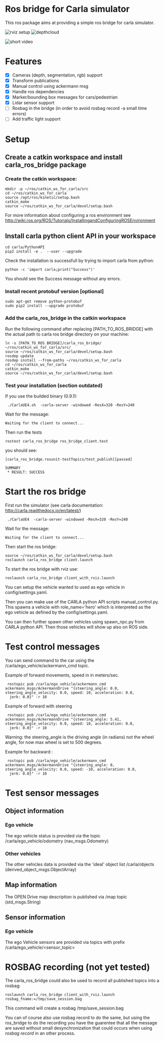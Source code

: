 
# Ros bridge for Carla simulator

This ros package aims at providing a simple ros bridge for carla simulator.

![rviz setup](./assets/rviz_carla_default.png "rviz")
![depthcloud](./assets/depth_cloud_and_lidar.png "depthcloud")

![short video](https://youtu.be/S_NoN2GBtdY)


# Features

- [x] Cameras (depth, segmentation, rgb) support
- [x] Transform publications
- [x] Manual control using ackermann msg
- [x] Handle ros dependencies
- [x] Marker/bounding box messages for cars/pedestrian
- [X] Lidar sensor support
- [ ] Rosbag in the bridge (in order to avoid rosbag record -a small time errors)
- [ ] Add traffic light support

# Setup

## Create a catkin workspace and install carla_ros_bridge package

### Create the catkin workspace:

    mkdir -p ~/ros/catkin_ws_for_carla/src
    cd ~/ros/catkin_ws_for_carla
    source /opt/ros/kinetic/setup.bash
    catkin_make
    source ~/ros/catkin_ws_for_carla/devel/setup.bash

For more information about configuring a ros environment see
http://wiki.ros.org/ROS/Tutorials/InstallingandConfiguringROSEnvironment

## Install carla python client API in your workspace

    cd carla/PythonAPI
    pip2 install -e .  --user --upgrade

Check the installation is successfull by trying to import carla from python:

    python -c 'import carla;print("Success")'

You should see the Success message without any errors.

### Install recent protobuf version [optional]

    sudo apt-get remove python-protobuf
    sudo pip2 install --upgrade protobuf


### Add the carla_ros_bridge in the catkin workspace

Run the following command after replacing [PATH_TO_ROS_BRIDGE] with the actual path to carla ros bridge directory on your machine:

    ln -s [PATH_TO_ROS_BRIDGE]/carla_ros_bridge/ ~/ros/catkin_ws_for_carla/src/
    source ~/ros/catkin_ws_for_carla/devel/setup.bash
    rosdep update
    rosdep install --from-paths ~/ros/catkin_ws_for_carla
    cd ~/ros/catkin_ws_for_carla
    catkin_make
    source ~/ros/catkin_ws_for_carla/devel/setup.bash


### Test your installation (section outdated)

If you use the builded binary (0.9.1):

     ./CarlaUE4.sh  -carla-server -windowed -ResX=320 -ResY=240


Wait for the message:

    Waiting for the client to connect...

Then run the tests

    rostest carla_ros_bridge ros_bridge_client.test

you should see:

    [carla_ros_bridge.rosunit-testTopics/test_publish][passed]

    SUMMARY
     * RESULT: SUCCESS



# Start the ros bridge

First run the simulator (see carla documentation: http://carla.readthedocs.io/en/latest/)

     ./CarlaUE4  -carla-server -windowed -ResX=320 -ResY=240


Wait for the message:

    Waiting for the client to connect...

Then start the ros bridge:

    source ~/ros/catkin_ws_for_carla/devel/setup.bash
    roslaunch carla_ros_bridge client.launch

To start the ros bridge with rviz use:

    roslaunch carla_ros_bridge client_with_rviz.launch

You can setup the vehicle wanted to used as ego vehicle in config/settings.yaml.

Then you can make use of the CARLA python API scripts manual_control.py. This spawns a vehicle with role_name='hero' which is interpreted
as the ego vehicle as defined by the config/settings.yaml.

You can then further spawn other vehicles using spawn_npc.py from CARLA python API. Then those vehicles will show up also on ROS side.

# Test control messages
You can send command to the car using the /carla/ego_vehicle/ackermann_cmd topic.

Example of forward movements, speed in in meters/sec.

     rostopic pub /carla/ego_vehicle/ackermann_cmd ackermann_msgs/AckermannDrive "{steering_angle: 0.0, steering_angle_velocity: 0.0, speed: 10, acceleration: 0.0,
      jerk: 0.0}" -r 10


Example of forward with steering

     rostopic pub /carla/ego_vehicle/ackermann_cmd ackermann_msgs/AckermannDrive "{steering_angle: 5.41, steering_angle_velocity: 0.0, speed: 10, acceleration: 0.0,
      jerk: 0.0}" -r 10

  Warning: the steering_angle is the driving angle (in radians) not the wheel angle, for now max wheel is set to 500 degrees.


Example for backward :

     rostopic pub /carla/ego_vehicle/ackermann_cmd ackermann_msgs/AckermannDrive "{steering_angle: 0, steering_angle_velocity: 0.0, speed: -10, acceleration: 0.0,
      jerk: 0.0}" -r 10

# Test sensor messages

## Object information

### Ego vehicle

The ego vehicle status is provided via the topic /carla/ego_vehicle/odometry (nav_msgs.Odometry)

### Other vehicles

The other vehicles data is provided via the 'ideal' object list /carla/objects (derived_object_msgs.ObjectArray)

## Map information

The OPEN Drive map description is published via /map topic (std_msgs.String)

## Sensor information

### Ego vehicle
The ego Vehicle sensors are provided via topics with prefix /carla/ego_vehicle/<sensor_topic>


# ROSBAG recording (not yet tested)

The carla_ros_bridge could also be used to record all published topics into a rosbag:

    roslaunch carla_ros_bridge client_with_rviz.launch rosbag_fname:=/tmp/save_session.bag

This command will create a rosbag /tmp/save_session.bag

You can of course also use rosbag record to do the same, but using the ros_bridge to do the recording you have the guarentee that all the message are saved without small desynchronization that could occurs when using *rosbag record* in an other process.


